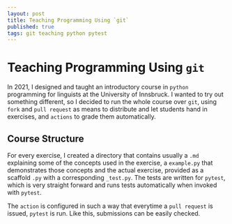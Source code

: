 ```yaml
---
layout: post
title: Teaching Programming Using `git`
published: true
tags: git teaching python pytest
---
```


# Teaching Programming Using `git`

In 2021, I designed and taught an introductory course in `python` programming for linguists at the University of Innsbruck. I wanted to try out something different, so I decided to run the whole course over `git`, using `fork` and `pull request` as means to distribute and let students hand in exercises, and `actions` to grade them automatically.

## Course Structure

For every exercise, I created a directory that contains usually a `.md` explaining some of the concepts used in the exercise, a `example.py` that demonstrates those concepts and the actual exercise, provided as a scaffold `.py` with a corresponding `_test.py`. The tests are written for `pytest`, which is very straight forward and runs tests automatically when invoked with `pytest`.

The `action` is configured in such a way that everytime a `pull request` is issued, `pytest` is run. Like this, submissions can be easily checked.
